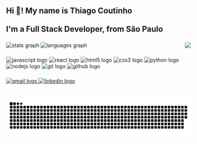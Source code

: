 <h2 align="left">Hi 👋! My name is Thiago Coutinho<br><br>I'm a Full Stack Developer, from São Paulo</h2>

###

<img align="right" height="150" src="https://media.tenor.com/bQCwwu0yF90AAAAi/developer-workstation.gif"  />

###

<div align="left">
  <img src="https://github-readme-stats.vercel.app/api?hide_title=false&hide_rank=false&show_icons=true&include_all_commits=true&count_private=true&disable_animations=false&theme=dracula&locale=en&hide_border=false&username=thi-coutinho" height="150" width="360" alt="stats graph"  />
  <img src="https://github-readme-stats.vercel.app/api/top-langs?locale=en&hide_title=false&layout=compact&card_width=320&langs_count=5&theme=dracula&hide_border=false&username=thi-coutinho" height="150" width="360" alt="languages graph"  />
</div>

###

<div align="left">
  <img src="https://cdn.jsdelivr.net/gh/devicons/devicon/icons/javascript/javascript-original.svg" height="38" width="50" alt="javascript logo"  />
  <img src="https://cdn.jsdelivr.net/gh/devicons/devicon/icons/react/react-original-wordmark.svg" height="38" width="50" alt="react logo"  />
  <img src="https://cdn.jsdelivr.net/gh/devicons/devicon/icons/html5/html5-plain-wordmark.svg" height="38" width="50" alt="html5 logo"  />
  <img src="https://cdn.jsdelivr.net/gh/devicons/devicon/icons/css3/css3-plain-wordmark.svg" height="38" width="50" alt="css3 logo"  />
  <img src="https://cdn.jsdelivr.net/gh/devicons/devicon/icons/python/python-original-wordmark.svg" height="38" width="50" alt="python logo"  />
  <img src="https://cdn.jsdelivr.net/gh/devicons/devicon/icons/nodejs/nodejs-original.svg" height="38" width="50" alt="nodejs logo"  />
  <img src="https://cdn.jsdelivr.net/gh/devicons/devicon/icons/git/git-original.svg" height="38" width="50" alt="git logo"  />
  <img src="https://cdn.jsdelivr.net/gh/devicons/devicon/icons/github/github-original.svg" height="38" width="50" alt="github logo"  />
</div>

###

<div align="left">
  <a href="thi.coutinho.santos@gmail.com" target="_blank">
    <img src="https://img.shields.io/static/v1?message=Gmail&logo=gmail&label=&color=D14836&logoColor=white&labelColor=&style=for-the-badge" height="35" alt="gmail logo"  />
  </a>
  <a href="https://www.linkedin.com/in/thiago-coutinho-a5342640/" target="_blank">
    <img src="https://img.shields.io/static/v1?message=LinkedIn&logo=linkedin&label=&color=0077B5&logoColor=white&labelColor=&style=for-the-badge" height="35" alt="linkedin logo"  />
  </a>
</div>

###

<br clear="both">

<img src="https://github.com/thi-coutinho/thi-coutinho/blob/output/snake.svg" alt="Snake animation" />

###
